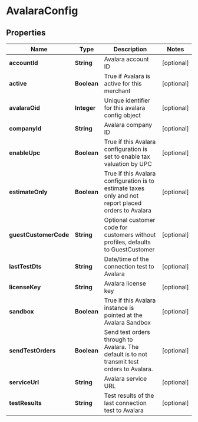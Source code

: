 
# AvalaraConfig

## Properties
Name | Type | Description | Notes
------------ | ------------- | ------------- | -------------
**accountId** | **String** | Avalara account ID |  [optional]
**active** | **Boolean** | True if Avalara is active for this merchant |  [optional]
**avalaraOid** | **Integer** | Unique identifier for this avalara config object |  [optional]
**companyId** | **String** | Avalara company ID |  [optional]
**enableUpc** | **Boolean** | True if this Avalara configuration is set to enable tax valuation by UPC |  [optional]
**estimateOnly** | **Boolean** | True if this Avalara configuration is to estimate taxes only and not report placed orders to Avalara |  [optional]
**guestCustomerCode** | **String** | Optional customer code for customers without profiles, defaults to GuestCustomer |  [optional]
**lastTestDts** | **String** | Date/time of the connection test to Avalara |  [optional]
**licenseKey** | **String** | Avalara license key |  [optional]
**sandbox** | **Boolean** | True if this Avalara instance is pointed at the Avalara Sandbox |  [optional]
**sendTestOrders** | **Boolean** | Send test orders through to Avalara.  The default is to not transmit test orders to Avalara. |  [optional]
**serviceUrl** | **String** | Avalara service URL |  [optional]
**testResults** | **String** | Test results of the last connection test to Avalara |  [optional]



